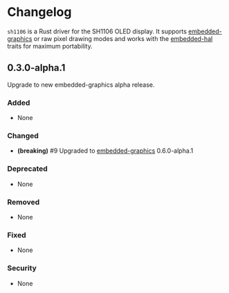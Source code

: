 # Changelog

`sh1106` is a Rust driver for the SH1106 OLED display. It supports
[embedded-graphics](https://crates.io/crates/embedded-graphics) or raw pixel drawing modes and works
with the [embedded-hal](crates.io/crates/embedded-hal) traits for maximum portability.

## 0.3.0-alpha.1

Upgrade to new embedded-graphics alpha release.

### Added

- None

### Changed

- **(breaking)** #9 Upgraded to [embedded-graphics](https://crates.io/crates/embedded-graphics) 0.6.0-alpha.1

### Deprecated

- None

### Removed

- None

### Fixed

- None

### Security

- None
